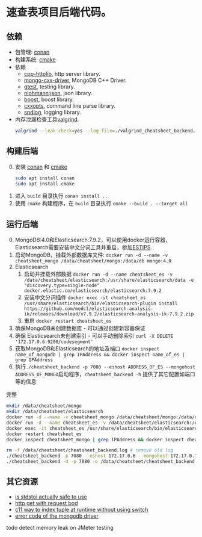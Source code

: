 # 速查表项目后端代码。

## 依赖

- 包管理: [conan](https://conan.io/)
- 构建系统: [cmake](https://cmake.org/)
- 依赖
  - [cpp-httplib](https://github.com/yhirose/cpp-httplib/), http server library.
  - [mongo-cxx-driver](https://docs.mongodb.com/drivers/cxx/), MongoDB C++ Driver.
  - [gtest](https://github.com/google/googletest), testing library.
  - [nlohmann:json](https://github.com/nlohmann/json), json library.
  - [boost](https://boost.org/), boost library.
  - [cxxopts](https://github.com/jarro2783/cxxopts), command line parse library.
  - [spdlog](https://github.com/gabime/spdlog), logging library.
- 内存泄漏检查工具[valgrind](https://www.valgrind.org/).
  ```sh
  valgrind --leak-check=yes --log-file=./valgrind_cheatsheet_backend.log ./cheatsheet_backend -p 7080 --eshost 172.17.0.6 --mongohost 172.17.0.7
  ```

## 构建后端

0. 安装 [conan](https://conan.io/) 和 [cmake](https://cmake.org/)
   ```sh
   sudo apt install conan
   sudo apt install cmake
   ```
1. 进入 `build` 目录执行 `conan install ..`
2. 使用 `cmake` 构建程序，在 `build` 目录执行 `cmake --build . --target all`

## 运行后端

0. MongoDB:4.0和Elasticsearch:7.9.2，可以使用docker运行容器，Elasticsearch需要安装中文分词工具并重启，参加[ESTIPS](../ESTIPS.MD).
1. 启动MongoDB，挂载外部数据库文件: `docker run -d --name -v cheatsheet_mongo /data/cheatsheet/mongo:/data/db mongo:4.0`
2. Elasticsearch
   1. 启动并挂载外部数据 `docker run -d --name cheatsheet_es -v /data/cheatsheet/elasticsearch:/usr/share/elasticsearch/data -e "discovery.type=single-node" docker.elastic.co/elasticsearch/elasticsearch:7.9.2`
   2. 安装中文分词插件 `docker exec -it cheatsheet_es /usr/share/elasticsearch/bin/elasticsearch-plugin install https://github.com/medcl/elasticsearch-analysis-ik/releases/download/v7.9.2/elasticsearch-analysis-ik-7.9.2.zip`
   3. 重启 `docker restart cheatsheet_es`
3. 确保MongoDB未创建数据库 - 可以通过创建新容器保证
4. 确保 Elasticsearch未创建索引 - 可以手动删除索引 `curl -X DELETE '172.17.0.6:9200/codesegment'`
5. 获取MongoDB和Elasticsearch的地址及端口 `docker inspect name_of_mongodb | grep IPAddress && docker inspect name_of_es | grep IPAddress`
6. 执行`./cheatsheet_backend -p 7080 --eshost ADDRESS_OF_ES --mongohost ADDRESS_OF_MONGO`启动程序，`cheatsheet_backend -h` 提供了其它配置如端口等的信息

完整
```sh
mkdir /data/cheatsheet/mongo
mkdir /data/cheatsheet/elasticsearch
docker run -d --name -v cheatsheet_mongo /data/cheatsheet/mongo:/data/db mongo:4.0
docker run -d --name cheatsheet_es -v /data/cheatsheet/elasticsearch:/usr/share/elasticsearch/data -e "discovery.type=single-node" docker.elastic.co/elasticsearch/elasticsearch:7.9.2
docker exec -it cheatsheet_es /usr/share/elasticsearch/bin/elasticsearch-plugin install https://github.com/medcl/elasticsearch-analysis-ik/releases/download/v7.9.2/elasticsearch-analysis-ik-7.9.2.zip
docker restart cheatsheet_es
docker inspect cheatsheet_mongo | grep IPAddress && docker inspect cheatsheet_es | grep IPAddress # get ip address

rm -f /data/cheatsheet/cheatsheet_backend.log # remove old log
./cheatsheet_backend -p 7080 --eshost 172.17.0.6 --mongohost 172.17.0.7 # or
./cheatsheet_backend -d -p 7080 -o /data/cheatsheet/cheatsheet_backend.log --eshost 172.17.0.6 --mongohost 172.17.0.7 # as daemon
```

## 其它资源

- [is stdstoi actually safe to use](https://stackoverflow.com/questions/11598990/is-stdstoi-actually-safe-to-use)
- [http get with request bod](https://stackoverflow.com/questions/978061/http-get-with-request-body)
- [c11 way to index tuple at runtime without using switch](https://stackoverflow.com/questions/28997271/c11-way-to-index-tuple-at-runtime-without-using-switch)
- [error code of the mongodb driver](https://github.com/mongodb/mongo-c-driver/blob/master/src/libmongoc/src/mongoc/mongoc-error.h)

todo detect memory leak on JMeter testing